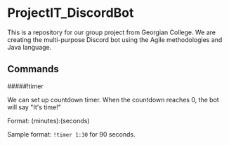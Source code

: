 # ProjectIT_DiscordBot
This is a repository for our group project from Georgian College. We are creating the multi-purpose Discord bot using the Agile methodologies and Java language.

## Commands
#####!timer 
<p>We can set up countdown timer. When the countdown reaches 0, the bot will say "It's time!"</p>
<p>Format: (minutes):(seconds)</p>
<p>Sample format: <code>!timer 1:30</code> for 90 seconds.</p>